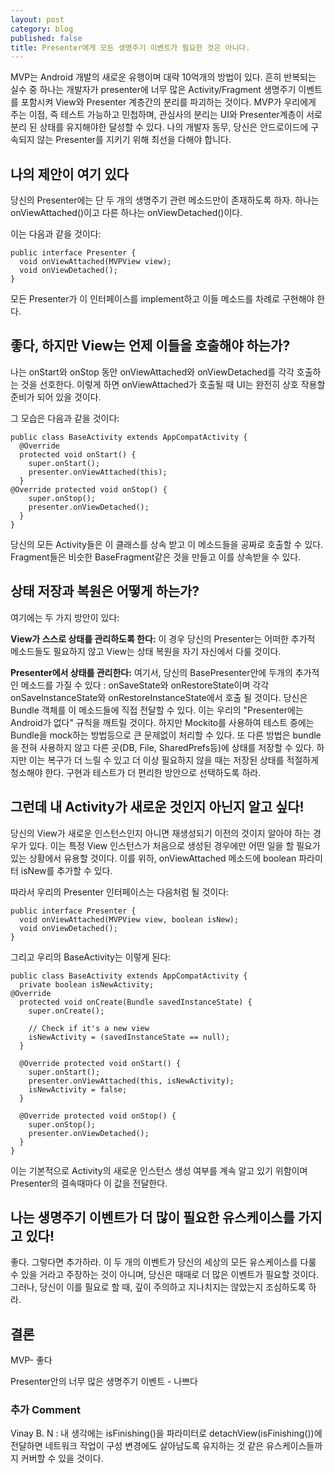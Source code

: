 ```yaml
---
layout: post
category: blog
published: false
title: Presenter에게 모든 생명주기 이벤트가 필요한 것은 아니다.
---
```

MVP는 Android 개발의 새로운 유행이며 대략 10억개의 방법이 있다. 흔히 반복되는 실수 중 하나는 개발자가 presenter에 너무 많은 Activity/Fragment 생명주기 이벤트를 포함시켜 View와 Presenter 계층간의 분리를 파괴하는 것이다. MVP가 우리에게 주는 이점, 즉 테스트 가능하고 민첩하며, 관심사의 분리는 UI와 Presenter계층이 서로 분리 된 상태를 유지해야한 달성할 수 있다. 나의 개발자 동무, 당신은 안드로이드에 구속되지 않는 Presenter를 지키기 위해 최선을 다해야 합니다.

## 나의 제안이 여기 있다

당신의 Presenter에는 단 두 개의 생명주기 관련 메소드만이 존재하도록 하자. 하나는 onViewAttached()이고 다른 하나는 onViewDetached()이다.

이는 다음과 같을 것이다:

    public interface Presenter {
      void onViewAttached(MVPView view); 
      void onViewDetached();
    }

모든 Presenter가 이 인터페이스를 implement하고 이들 메소드를 차례로 구현해야 한다.

## 좋다, 하지만 View는 언제 이들을 호출해야 하는가?

나는 onStart와 onStop 동안 onViewAttached와 onViewDetached를 각각 호출하는 것을 선호한다. 이렇게 하면 onViewAttached가 호출될 때 UI는 완전히 상호 작용할 준비가 되어 있을 것이다. 

그 모습은 다음과 같을 것이다:

    public class BaseActivity extends AppCompatActivity { 
      @Override 
      protected void onStart() { 
        super.onStart();
        presenter.onViewAttached(this);
      }
    @Override protected void onStop() { 
        super.onStop();
        presenter.onViewDetached();
      } 
    }

당신의 모든 Activity들은 이 클래스를 상속 받고 이 메소드들을 공짜로 호출할 수 있다. Fragment들은 비슷한 BaseFragment같은 것을 만들고 이를 상속받을 수 있다.

## 상태 저장과 복원은 어떻게 하는가?

여기에는 두 가지 방안이 있다:

**View가 스스로 상태를 관리하도록 한다:** 이 경우 당신의 Presenter는 어떠한 추가적 메소드들도 필요하지 않고 View는 상태 복원을 자기 자신에서 다룰 것이다.

**Presenter에서 상태를 관리한다:** 여기서, 당신의 BasePresenter안에 두개의 추가적인 메소드를 가질 수 있다 :  onSaveState와 onRestoreState이며 각각 onSaveInstanceState와 onRestoreInstanceState에서 호출 될 것이다. 당신은 Bundle 객체를 이 메소드들에 직접 전달할 수 있다. 이는 우리의 "Presenter에는 Android가 없다" 규칙을 깨트릴 것이다. 하지만 Mockito를 사용하여 테스트 중에는 Bundle을 mock하는 방법등으로 큰 문제없이 처리할 수 있다. 또 다른 방법은 bundle을 전혀 사용하지 않고 다른 곳(DB, File, SharedPrefs등)에 상태를 저장할 수 있다. 하지만 이는 복구가 더 느릴 수 있고 더 이상 필요하지 않을 때는 저장된 상태를 적절하게 청소해야 한다. 구현과 테스트가 더 편리한 방안으로 선택하도록 하라.

## 그런데 내 Activity가 새로운 것인지 아닌지 알고 싶다!

당신의 View가 새로운 인스턴스인지 아니면 재생성되기 이전의 것이지 알아야 하는 경우가 있다. 이는 특정 View 인스턴스가 처음으로 생성된 경우에만 어떤 일을 할 필요가 있는 상황에서 유용할 것이다. 이를 위하, onViewAttached 메소드에 boolean 파라미터 isNew를 추가할 수 있다.

따라서 우리의 Presenter 인터페이스는 다음처럼 될 것이다:

    public interface Presenter { 
      void onViewAttached(MVPView view, boolean isNew);
      void onViewDetached();
    }

그리고 우리의 BaseActivity는 이렇게 된다:

    public class BaseActivity extends AppCompatActivity { 
      private boolean isNewActivity;
    @Override
      protected void onCreate(Bundle savedInstanceState) {
        super.onCreate();
        
        // Check if it's a new view
        isNewActivity = (savedInstanceState == null);
      } 
      
      @Override protected void onStart() { 
        super.onStart();
        presenter.onViewAttached(this, isNewActivity);
        isNewActivity = false;
      } 
     
      @Override protected void onStop() { 
        super.onStop();
        presenter.onViewDetached();
      }
    }

이는 기본적으로 Activity의 새로운 인스턴스 생성 여부를 계속 알고 있기 위함이며 Presenter의 결속때마다 이 값을 전달한다.

## 나는 생명주기 이벤트가 더 많이 필요한 유스케이스를 가지고 있다!

좋다. 그렇다면 추가하라. 이 두 개의 이벤트가 당신의 세상의 모든 유스케이스를 다룰 수 있을 거라고 주장하는 것이 아니며, 당신은 때때로 더 많은 이벤트가 필요할 것이다. 그러나, 당신이 이를 필요로 할 때, 깊이 주의하고 지나치지는 않았는지 조심하도록 하라.

## 결론

MVP- 좋다

Presenter안의 너무 많은 생명주기 이벤트 - 나쁘다


### 추가 Comment

Vinay B. N : 내 생각에는 isFinishing()을 파라미터로 detachView(isFinishing())에 전달하면 네트워크 작업이 구성 변경에도 살아남도록 유지하는 것 같은 유스케이스들까지 커버할 수 있을 것이다.
